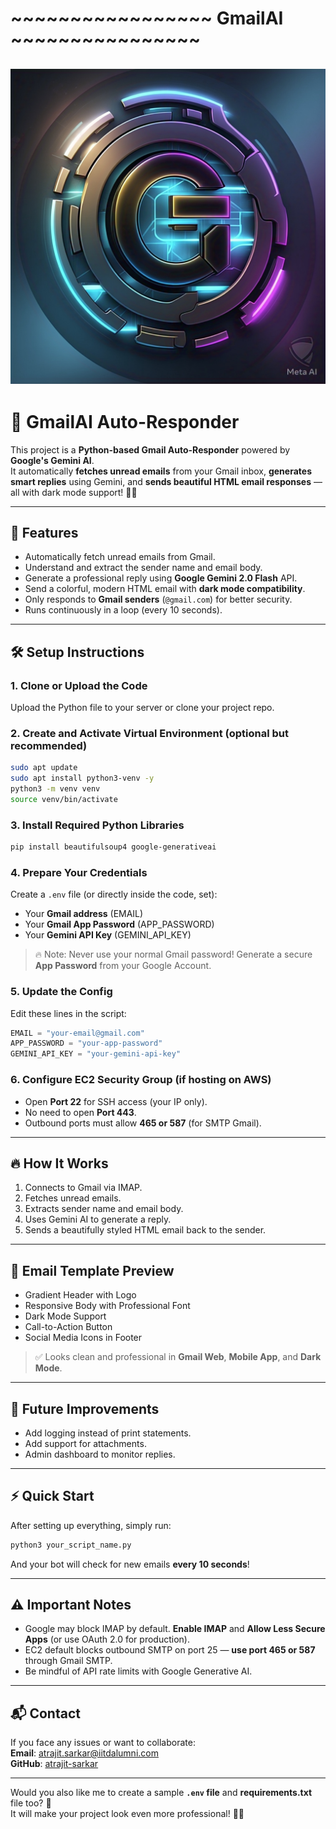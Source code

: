 # ~~~~~~~~~~~~~~~~~ GmailAI ~~~~~~~~~~~~~~~~
![GmailAILogo](https://raw.githubusercontent.com/tempgit6969/GmailAILogo/main/WhatsApp%20Image%202025-04-20%20at%2018.08.10_67815e29.jpg)
---

# 📩 GmailAI Auto-Responder

This project is a **Python-based Gmail Auto-Responder** powered by **Google's Gemini AI**.  
It automatically **fetches unread emails** from your Gmail inbox, **generates smart replies** using Gemini, and **sends beautiful HTML email responses** — all with dark mode support! 🌙✨

---

## 🚀 Features
- Automatically fetch unread emails from Gmail.
- Understand and extract the sender name and email body.
- Generate a professional reply using **Google Gemini 2.0 Flash** API.
- Send a colorful, modern HTML email with **dark mode compatibility**.
- Only responds to **Gmail senders** (`@gmail.com`) for better security.
- Runs continuously in a loop (every 10 seconds).
  
---

## 🛠 Setup Instructions

### 1. Clone or Upload the Code
Upload the Python file to your server or clone your project repo.

### 2. Create and Activate Virtual Environment (optional but recommended)
```bash
sudo apt update
sudo apt install python3-venv -y
python3 -m venv venv
source venv/bin/activate
```

### 3. Install Required Python Libraries
```bash
pip install beautifulsoup4 google-generativeai
```

### 4. Prepare Your Credentials
Create a `.env` file (or directly inside the code, set):
- Your **Gmail address** (EMAIL)
- Your **Gmail App Password** (APP_PASSWORD)
- Your **Gemini API Key** (GEMINI_API_KEY)

> 🔥 Note: Never use your normal Gmail password! Generate a secure **App Password** from your Google Account.

### 5. Update the Config
Edit these lines in the script:
```python
EMAIL = "your-email@gmail.com"
APP_PASSWORD = "your-app-password"
GEMINI_API_KEY = "your-gemini-api-key"
```

### 6. Configure EC2 Security Group (if hosting on AWS)
- Open **Port 22** for SSH access (your IP only).
- No need to open **Port 443**.
- Outbound ports must allow **465 or 587** (for SMTP Gmail).

---

## 🔥 How It Works

1. Connects to Gmail via IMAP.
2. Fetches unread emails.
3. Extracts sender name and email body.
4. Uses Gemini AI to generate a reply.
5. Sends a beautifully styled HTML email back to the sender.

---

## 📸 Email Template Preview

- Gradient Header with Logo
- Responsive Body with Professional Font
- Dark Mode Support
- Call-to-Action Button
- Social Media Icons in Footer

> ✅ Looks clean and professional in **Gmail Web**, **Mobile App**, and **Dark Mode**.

---

## 🧹 Future Improvements
- Add logging instead of print statements.
- Add support for attachments.
- Admin dashboard to monitor replies.

---

## ⚡ Quick Start
After setting up everything, simply run:

```bash
python3 your_script_name.py
```
And your bot will check for new emails **every 10 seconds**!

---

## ⚠️ Important Notes
- Google may block IMAP by default. **Enable IMAP** and **Allow Less Secure Apps** (or use OAuth 2.0 for production).
- EC2 default blocks outbound SMTP on port 25 — **use port 465 or 587** through Gmail SMTP.
- Be mindful of API rate limits with Google Generative AI.

---

## 📬 Contact
If you face any issues or want to collaborate:  
**Email**: atrajit.sarkar@iitdalumni.com  
**GitHub**: [atrajit-sarkar](https://github.com/atrajit-sarkar)

---

Would you also like me to create a sample **`.env` file** and **requirements.txt** file too? 🚀  
It will make your project look even more professional!  📂✨

